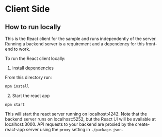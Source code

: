 # Client Side

## How to run locally

This is the React client for the sample and runs independently of the server.
Running a backend server is a requirement and a dependency for this front-end to work.

To run the React client locally:

1. Install dependencies

From this directory run:

```sh
npm install
```

2. Start the react app

```sh
npm start
```

This will start the react server running on localhost:4242. Note that the
backend server runs on localhost:5252, but the React UI will be available at
localhost:3000. API requests to your backend are proxied by the
create-react-app server using the `proxy` setting in `./package.json`.
